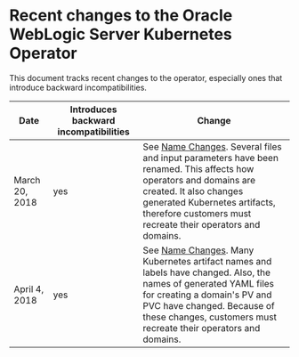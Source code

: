 # Recent changes to the Oracle WebLogic Server Kubernetes Operator

This document tracks recent changes to the operator, especially ones that introduce backward incompatibilities.

| Date | Introduces backward incompatibilities | Change |
| --- | --- | --- |
| March 20, 2018 | yes | See [Name Changes](name-changes.md).  Several files and input parameters have been renamed.  This affects how operators and domains are created.  It also changes generated Kubernetes artifacts, therefore customers must recreate their operators and domains.
| April 4, 2018 | yes | See [Name Changes](name-changes.md).  Many Kubernetes artifact names and labels have changed. Also, the names of generated YAML files for creating a domain's PV and PVC have changed.  Because of these changes, customers must recreate their operators and domains.
